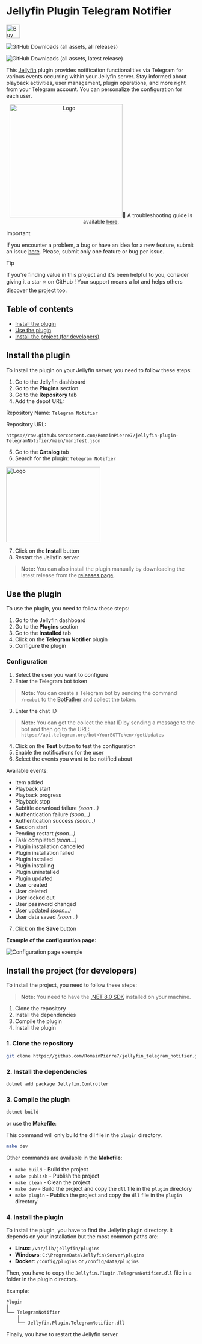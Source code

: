# Jellyfin Plugin Telegram Notifier

<a href='https://ko-fi.com/B0B8112Y0Y' target='_blank'><img height='36' style='border:0px;height:36px;' src='https://storage.ko-fi.com/cdn/kofi1.png?v=3' border='0' alt='Buy Me a Coffee at ko-fi.com' /></a>

![GitHub Downloads (all assets, all releases)](https://img.shields.io/github/downloads/RomainPierre7/jellyfin-plugin-TelegramNotifier/total)

![GitHub Downloads (all assets, latest release)](https://img.shields.io/github/downloads/RomainPierre7/jellyfin-plugin-TelegramNotifier/latest/total)

This [Jellyfin](https://github.com/jellyfin) plugin provides notification functionalities via Telegram for various events occurring within your Jellyfin server. Stay informed about playback activities, user management, plugin operations, and more right from your Telegram account. You can personalize the configuration for each user.

<p align="center">
<img src="assets/logo.png" alt="Logo" width="300" height="300"


🧰 A troubleshooting guide is available [here](https://github.com/RomainPierre7/jellyfin-plugin-TelegramNotifier/blob/main/Troubleshooting.md).

> [!IMPORTANT]
> If you encounter a problem, a bug or have an idea for a new feature, submit an issue [here](https://github.com/RomainPierre7/jellyfin-plugin-TelegramNotifier/issues). Please, submit only one feature or bug per issue.

> [!TIP]
> If you're finding value in this project and it's been helpful to you, consider giving it a star ⭐️ on GitHub ! Your support means a lot and helps others discover the project too.

## Table of contents

- [Install the plugin](#install-the-plugin)
- [Use the plugin](#use-the-plugin)
- [Install the project (for developers)](#install-the-project-for-developers)

## Install the plugin

To install the plugin on your Jellyfin server, you need to follow these steps:

1. Go to the Jellyfin dashboard
2. Go to the **Plugins** section
3. Go to the **Repository** tab
4. Add the depot URL: 

Repository Name: ```Telegram Notifier```

Repository URL:
```
https://raw.githubusercontent.com/RomainPierre7/jellyfin-plugin-TelegramNotifier/main/manifest.json
```

5. Go to the **Catalog** tab
6. Search for the plugin: ```Telegram Notifier```

<img src="assets/catalog.png" alt="Logo" width="250" height="200">

7. Click on the **Install** button
8. Restart the Jellyfin server

> **Note:** You can also install the plugin manually by downloading the latest release from the [releases page](https://github.com/RomainPierre7/jellyfin-plugin-TelegramNotifier/releases).

## Use the plugin

To use the plugin, you need to follow these steps:

1. Go to the Jellyfin dashboard
2. Go to the **Plugins** section
3. Go to the **Installed** tab
4. Click on the **Telegram Notifier** plugin
5. Configure the plugin

### Configuration

1. Select the user you want to configure
2. Enter the Telegram bot token
> **Note:** You can create a Telegram bot by sending the command ```/newbot``` to the [BotFather](https://t.me/botfather) and collect the token.
3. Enter the chat ID
> **Note:** You can get the collect the chat ID by sending a message to the bot and then go to the URL: ```https://api.telegram.org/bot<YourBOTToken>/getUpdates```
4. Click on the **Test** button to test the configuration
5. Enable the notifications for the user
6. Select the events you want to be notified about

Available events:
- Item added
- Playback start
- Playback progress
- Playback stop
- Subtitle download failure *(soon...)*
- Authentication failure *(soon...)*
- Authentication success *(soon...)*
- Session start
- Pending restart *(soon...)*
- Task completed *(soon...)*
- Plugin installation cancelled
- Plugin installation failed
- Plugin installed
- Plugin installing
- Plugin uninstalled
- Plugin updated
- User created
- User deleted
- User locked out
- User password changed
- User updated *(soon...)*
- User data saved *(soon...)*

7. Click on the **Save** button

**Example of the configuration page:**

![Configuration page exemple](assets/config.png)

## Install the project (for developers)

To install the project, you need to follow these steps:

> **Note:** You need to have the [.NET 8.0 SDK](https://dotnet.microsoft.com/download) installed on your machine.

1. Clone the repository
2. Install the dependencies
3. Compile the plugin
4. Install the plugin

### 1. Clone the repository

```bash
git clone https://github.com/RomainPierre7/jellyfin_telegram_notifier.git
```

### 2. Install the dependencies

```bash
dotnet add package Jellyfin.Controller
```

### 3. Compile the plugin

```bash
dotnet build
```

or use the **Makefile**:

This command will only build the dll file in the ```plugin``` directory.

```bash
make dev
```

Other commands are available in the **Makefile**:

- ```make build``` - Build the project
- ```make publish``` - Publish the project
- ```make clean``` - Clean the project
- ```make dev``` - Build the project and copy the `dll` file in the ```plugin``` directory
- ```make plugin``` - Publish the project and copy the `dll` file in the ```plugin``` directory

### 4. Install the plugin

To install the plugin, you have to find the Jellyfin plugin directory. It depends on your installation but the most common paths are:

- **Linux**: ```/var/lib/jellyfin/plugins```
- **Windows**: ```C:\ProgramData\Jellyfin\Server\plugins```
- **Docker**: ```/config/plugins``` or ```/config/data/plugins```

Then, you have to copy the ```Jellyfin.Plugin.TelegramNotifier.dll``` file in a folder in the plugin directory.

Example:

```
Plugin
│
└── TelegramNotifier
    │
    └── Jellyfin.Plugin.TelegramNotifier.dll
```

Finally, you have to restart the Jellyfin server.
